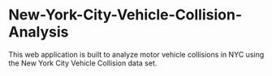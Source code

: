 # New-York-City-Vehicle-Collision-Analysis
This web application is built to analyze motor vehicle collisions in NYC using the New York City Vehicle Collision data set.
